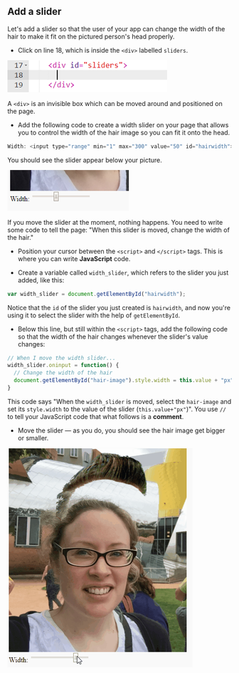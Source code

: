 ## Add a slider

Let's add a slider so that the user of your app can change the width of the hair to make it fit on the pictured person's head properly.

+ Click on line 18, which is inside the `<div>` labelled `sliders`.

![Slider div](images/div-slider.png)

A `<div>` is an invisible box which can be moved around and positioned on the page.

+ Add the following code to create a width slider on your page that allows you to control the width of the hair image so you can fit it onto the head.

```javascript
Width: <input type="range" min="1" max="300" value="50" id="hairwidth">
```
You should see the slider appear below your picture.

![New slider](images/new-slider.png)

If you move the slider at the moment, nothing happens. You need to write some code to tell the page: "When this slider is moved, change the width of the hair."

+ Position your cursor between the `<script>` and `</script>` tags. This is where you can write **JavaScript** code.

+ Create a variable called `width_slider`, which refers to the slider you just added, like this:

```javascript
var width_slider = document.getElementById("hairwidth");
```

Notice that the `id` of the slider you just created is `hairwidth`, and now you're using it to select the slider with the help of `getElementById`.

+ Below this line, but still within the `<script>` tags, add the following code so that the width of the hair changes whenever the slider's value changes:

```javascript
// When I move the width slider...
width_slider.oninput = function() {
  // Change the width of the hair
  document.getElementById("hair-image").style.width = this.value + "px";
}
```

This code says "When the `width_slider` is moved, select the `hair-image` and set its `style.width` to the value of the slider (`this.value+"px"`)". You use `//` to tell your JavaScript code that what follows is a **comment**.

+ Move the slider — as you do, you should see the hair image get bigger or smaller.

![Move the width slider](images/move-width.gif)
